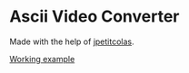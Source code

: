# Ascii Video Converter

Made with the help of [jpetitcolas](https://github.com/jpetitcolas/ascii-art-converter).

[Working example](https://videoasciiart.netlify.app/)
